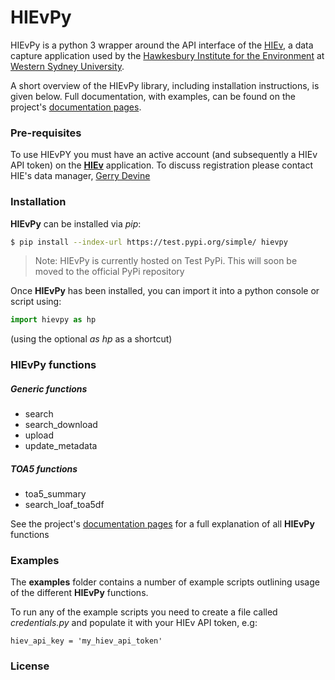 
# HIEvPy
HIEvPy is a python 3 wrapper around the API interface of the [HIEv](https://hiev.westernsydney.edu.au), a data capture 
application used by the [Hawkesbury Institute for the Environment](https://www.westernsydney.edu.au/hie) at [Western 
Sydney University](https://westernsydney.edu.au). 

A short overview of the HIEvPy library, including installation instructions, is given below. Full 
documentation, with examples, can be found on the project's [documentation pages](https://gdevine.github.io/hievpy).



### Pre-requisites
To use HIEvPY you must have an active account (and subsequently a HIEv API token) on the 
[**HIEv**](https://hiev.westernsydney.edu.au) application. To discuss registration please contact HIE's data manager, 
[Gerry Devine](mailto:g.devine@westernsydney.edu.au)


### Installation
**HIEvPy** can be installed via *pip*:

``` bash
$ pip install --index-url https://test.pypi.org/simple/ hievpy
```

> Note: HIEvPy is currently hosted on Test PyPi. This will soon be moved to the official PyPi repository

Once **HIEvPy** has been installed, you can import it into a python console or script using:

``` python
import hievpy as hp
```
(using the optional *as hp* as a shortcut)

### HIEvPy functions

##### Generic functions
- search
- search_download
- upload
- update_metadata

##### TOA5 functions
- toa5_summary
- search_loaf_toa5df

See the project's [documentation pages](https://gdevine.github.io/hievpy) for a full explanation of all **HIEvPy** functions

### Examples
The __examples__ folder contains a number of example scripts outlining usage of the different **HIEvPy** functions. 

To run any of the example scripts you need to create a file called *credentials.py* and populate it with your HIEv 
API token, e.g:
  
    hiev_api_key = 'my_hiev_api_token'


### License

